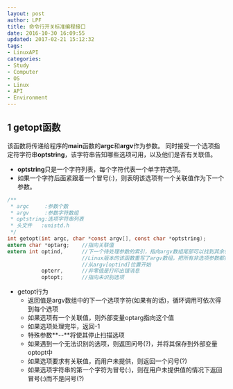 ```yaml
---
layout: post
author: LPF
title: 命令行开关标准编程接口
date: 2016-10-30 16:09:55
updated: 2017-02-21 15:12:32
tags:
- LinuxAPI
categories:
- Study
- Computer
- OS
- Linux
- API
- Environment
---
```


## 1 getopt函数

该函数将传递给程序的**main**函数的**argc**和**argv**作为参数。
同时接受一个选项指定符字符串**optstring**，该字符串告知哪些选项可用，以及他们是否有关联值。
- **optstring**只是一个字符列表，每个字符代表一个单字符选项。
- 如果一个字符后面紧跟着一个冒号(:)，则表明该选项有一个关联值作为下一个参数。

```c
/**
 * argc     :参数个数
 * argv     :参数字符数组
 * optstring:选项字符串列表
 * 头文件   :unistd.h
 */
int getopt(int argc, char *const argv[], const char *optstring);
extern char *optarg;    //指向关联值
extern int optind,      //下一个待处理参数的索引，指向argv数组尾部可以找到其余参数的位置；
                        //Linux版本的该函数重写了argv数组，把所有非选项参数都集中在一起，
                        //从argv[optind]位置开始
           opterr,      //非零值是打印出错消息
           optopt;      //指向未识别选项
```

- getopt行为
    + 返回值是argv数组中的下一个选项字符(如果有的话)，循环调用可依次得到每个选项
    + 如果选项有一个关联值，则外部变量optarg指向这个值
    + 如果选项处理完毕，返回-1
    + 特殊参数**--**将使其停止扫描选项
    + 如果遇到一个无法识别的选项，则返回问号(?)，并将其保存到外部变量optopt中
    + 如果选项要求有关联值，而用户未提供，则返回一个问号(?)
    + 如果选项字符串的第一个字符为冒号(:)，则在用户未提供值的情况下返回冒号(:)而不是问号(?)